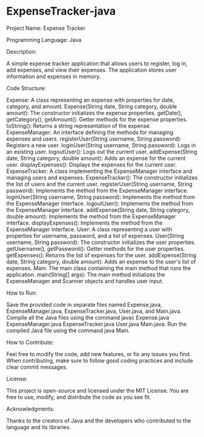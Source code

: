 # ExpenseTracker-java

Project Name: Expense Tracker

Programming Language: Java

Description:

A simple expense tracker application that allows users to register, log in, add expenses, and view their expenses. The application stores user information and expenses in memory.

Code Structure:

Expense: A class representing an expense with properties for date, category, and amount.
Expense(String date, String category, double amount): The constructor initializes the expense properties.
getDate(), getCategory(), getAmount(): Getter methods for the expense properties.
toString(): Returns a string representation of the expense.
ExpenseManager: An interface defining the methods for managing expenses and users.
registerUser(String username, String password): Registers a new user.
loginUser(String username, String password): Logs in an existing user.
logoutUser(): Logs out the current user.
addExpense(String date, String category, double amount): Adds an expense for the current user.
displayExpenses(): Displays the expenses for the current user.
ExpenseTracker: A class implementing the ExpenseManager interface and managing users and expenses.
ExpenseTracker(): The constructor initializes the list of users and the current user.
registerUser(String username, String password): Implements the method from the ExpenseManager interface.
loginUser(String username, String password): Implements the method from the ExpenseManager interface.
logoutUser(): Implements the method from the ExpenseManager interface.
addExpense(String date, String category, double amount): Implements the method from the ExpenseManager interface.
displayExpenses(): Implements the method from the ExpenseManager interface.
User: A class representing a user with properties for username, password, and a list of expenses.
User(String username, String password): The constructor initializes the user properties.
getUsername(), getPassword(): Getter methods for the user properties.
getExpenses(): Returns the list of expenses for the user.
addExpense(String date, String category, double amount): Adds an expense to the user's list of expenses.
Main: The main class containing the main method that runs the application.
main(String[] args): The main method initializes the ExpenseManager and Scanner objects and handles user input.

How to Run:

Save the provided code in separate files named Expense.java, ExpenseManager.java, ExpenseTracker.java, User.java, and Main.java.
Compile all the Java files using the command javac Expense.java ExpenseManager.java ExpenseTracker.java User.java Main.java.
Run the compiled Java file using the command java Main.

How to Contribute:

Feel free to modify the code, add new features, or fix any issues you find. When contributing, make sure to follow good coding practices and include clear commit messages.

License:

This project is open-source and licensed under the MIT License. You are free to use, modify, and distribute the code as you see fit.

Acknowledgments:

Thanks to the creators of Java and the developers who contributed to the language and its libraries.
